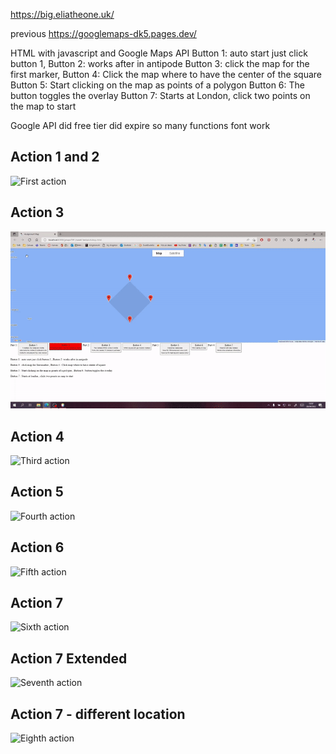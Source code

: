 https://big.eliatheone.uk/

previous 
https://googlemaps-dk5.pages.dev/

HTML with javascript and Google Maps API
Button 1: auto start just click button 1,
Button 2: works after in antipode 
Button 3: click the map for the first marker, 
Button 4: Click the map where to have the center of the square
Button 5: Start clicking on the map as points of a polygon
Button 6: The button toggles the overlay
Button 7: Starts at London, click two points on the map to start

Google API did free tier did expire so many functions font work

## Action 1 and 2
![First action](/examples/maps_1.gif "First action")
## Action 3
![Second action](/examples/maps_2.gif "Second action")
## Action 4
![Third action](/examples/maps_3.gif "Third action")
## Action 5
![Fourth action](/examples/maps_4.gif "Fourth action")
## Action 6
![Fifth action](/examples/maps_5.gif "Fifth action")
## Action 7
![Sixth action](/examples/maps_6.1.gif "Sixth action")
## Action 7 Extended
![Seventh action](/examples/maps_6.2.gif "Seventh action")
## Action 7 - different location
![Eighth action](/examples/maps_6.3.gif "Eigth action")
